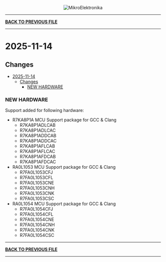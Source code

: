 <p align="center">
  <img src="http://www.mikroe.com/img/designs/beta/logo_small.png?raw=true" alt="MikroElektronika"/>
</p>

---

**[BACK TO PREVIOUS FILE](../changelog.md)**

---

# 2025-11-14

## Changes

- [2025-11-14](#2025-11-14)
  - [Changes](#changes)
    - [NEW HARDWARE](#new-hardware)

### NEW HARDWARE

Support added for following hardware:

+ R7KA8P1A MCU Support package for GCC & Clang
  + R7KA8P1ADLCAB
  + R7KA8P1ADLCAC
  + R7KA8P1ADDCAB
  + R7KA8P1ADDCAC
  + R7KA8P1AFLCAB
  + R7KA8P1AFLCAC
  + R7KA8P1AFDCAB
  + R7KA8P1AFDCAC
+ RA0L1053 MCU Support package for GCC & Clang
  + R7FA0L1053CFJ
  + R7FA0L1053CFL
  + R7FA0L1053CNE
  + R7FA0L1053CNH
  + R7FA0L1053CNK
  + R7FA0L1053CSC
+ RA0L1054 MCU Support package for GCC & Clang
  + R7FA0L1054CFJ
  + R7FA0L1054CFL
  + R7FA0L1054CNE
  + R7FA0L1054CNH
  + R7FA0L1054CNK
  + R7FA0L1054CSC

---

**[BACK TO PREVIOUS FILE](../changelog.md)**

---
